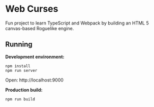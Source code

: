 # Web Curses

Fun project to learn TypeScript and Webpack by building an HTML 5
canvas-based Roguelike engine.

## Running

**Development environment:**

    npm install
    npm run server

Open: http://localhost:9000

**Production build:**

    npm run build
